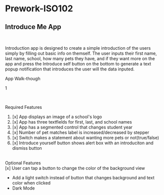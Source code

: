 # Prework-ISO102

<h2>Introduce Me App</h2><br>


<p>Introduction app is designed to create a simple introduction of the users simply by filling out basic info on themself. The user inputs their first name, last name, school, how many pets they have, and if they want more on the app and press the Introduce self button on the bottom to generate a text popup notification that introduces the user will the data inputed.</p>

App Walk-though<br>

1[](https://github.com/Tianchen12345/Prework-ISO102/blob/main/ezgif.com-gif-maker.gif)

<br>


Required Features<br>
<ol>
<li>[x] App displays an image of a school's logo </li>
<li>[x] App has three textfields for first, last, and school names </li>
<li>[x] App has a segmented control that changes student year </li>
<li>[x] Number of pet matches label is increased/decreased by stepper </li>
<li>[x] Switch makes a statement about wanting more pets or not(true/false) </li>
<li>[x] Introduce yourself button shows alert box with an introduciton and dismiss button </li>
</ol><br>
Optional Features<br>
[x] User can tap a button to change the color of the background view
    <ul>
    <li>Add a light switch instead of button that changes background and text color when clicked </li>
    <li>Dark Mode</li>
    </ul>
